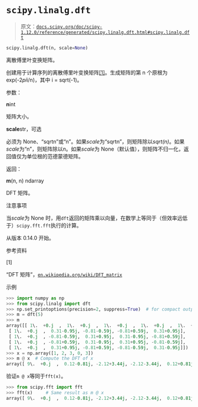 # `scipy.linalg.dft`

> 原文：[`docs.scipy.org/doc/scipy-1.12.0/reference/generated/scipy.linalg.dft.html#scipy.linalg.dft`](https://docs.scipy.org/doc/scipy-1.12.0/reference/generated/scipy.linalg.dft.html#scipy.linalg.dft)

```py
scipy.linalg.dft(n, scale=None)
```

离散傅里叶变换矩阵。

创建用于计算序列的离散傅里叶变换矩阵[[1]](#r3ef6c9f659fd-1)。生成矩阵的第 n 个原根为 exp(-2*pi*i/n)，其中 i = sqrt(-1)。

参数：

**n**int

矩阵大小。

**scale**str，可选

必须为 None、“sqrtn”或“n”。如果*scale*为“sqrtn”，则矩阵除以*sqrt(n)*。如果*scale*为“n”，则矩阵除以*n*。如果*scale*为 None（默认值），则矩阵不归一化，返回值仅为单位根的范德蒙德矩阵。

返回：

**m**(n, n) ndarray

DFT 矩阵。

注意事项

当*scale*为 None 时，用`dft`返回的矩阵乘以向量，在数学上等同于（但效率远低于）`scipy.fft.fft`执行的计算。

从版本 0.14.0 开始。

参考资料

[1]

“DFT 矩阵”，[`en.wikipedia.org/wiki/DFT_matrix`](https://en.wikipedia.org/wiki/DFT_matrix)

示例

```py
>>> import numpy as np
>>> from scipy.linalg import dft
>>> np.set_printoptions(precision=2, suppress=True)  # for compact output
>>> m = dft(5)
>>> m
array([[ 1\.  +0.j  ,  1\.  +0.j  ,  1\.  +0.j  ,  1\.  +0.j  ,  1\.  +0.j  ],
 [ 1\.  +0.j  ,  0.31-0.95j, -0.81-0.59j, -0.81+0.59j,  0.31+0.95j],
 [ 1\.  +0.j  , -0.81-0.59j,  0.31+0.95j,  0.31-0.95j, -0.81+0.59j],
 [ 1\.  +0.j  , -0.81+0.59j,  0.31-0.95j,  0.31+0.95j, -0.81-0.59j],
 [ 1\.  +0.j  ,  0.31+0.95j, -0.81+0.59j, -0.81-0.59j,  0.31-0.95j]])
>>> x = np.array([1, 2, 3, 0, 3])
>>> m @ x  # Compute the DFT of x
array([ 9\.  +0.j  ,  0.12-0.81j, -2.12+3.44j, -2.12-3.44j,  0.12+0.81j]) 
```

验证`m @ x`等同于`fft(x)`。

```py
>>> from scipy.fft import fft
>>> fft(x)     # Same result as m @ x
array([ 9\.  +0.j  ,  0.12-0.81j, -2.12+3.44j, -2.12-3.44j,  0.12+0.81j]) 
```
